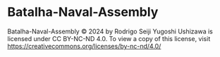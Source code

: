 # Batalha-Naval-Assembly

Batalha-Naval-Assembly © 2024 by Rodrigo Seiji Yugoshi Ushizawa is licensed under CC BY-NC-ND 4.0. To view a copy of this license, visit https://creativecommons.org/licenses/by-nc-nd/4.0/
